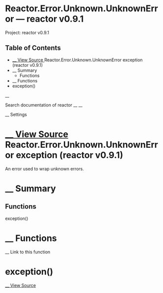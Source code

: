 # Reactor.Error.Unknown.UnknownError — reactor v0.9.1

Project: reactor v0.9.1

## Table of Contents

- [ __ View Source ](external_link) Reactor.Error.Unknown.UnknownError exception (reactor v0.9.1)
- __ Summary
  - Functions
- __ Functions
- exception()

__

Search documentation of reactor __ __

__ Settings

#  [ __ View Source ](external_link) Reactor.Error.Unknown.UnknownError exception (reactor v0.9.1)

An error used to wrap unknown errors.

#  __ Summary

##  Functions

exception()

#  __ Functions

__ Link to this function

# exception()

[ __ View Source ](external_link)
